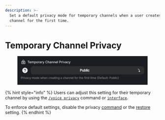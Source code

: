 ```yaml
---
description: >-
  Set a default privacy mode for temporary channels when a user creates a
  channel for the first time.
---
```


# Temporary Channel Privacy

<figure><img src="../../../.gitbook/assets/image (22).png" alt=""><figcaption></figcaption></figure>

{% hint style="info" %}
Users can adjust this setting for their temporary channel by using the [`/voice privacy`](../../../commands/voice/privacy.md) command or [`interface`](../../../commands/interface.md).

To enforce default settings, disable the privacy [command](../features/restore.md) or the [restore](../features/restore.md) setting.
{% endhint %}

